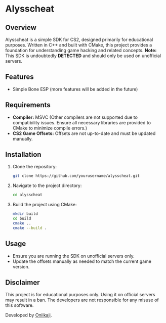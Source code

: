 # Alysscheat

## Overview

Alysscheat is a simple SDK for CS2, designed primarily for educational purposes. Written in C++ and built with CMake, this project provides a foundation for understanding game hacking and related concepts. **Note:** This SDK is undoubtedly **DETECTED** and should only be used on unofficial servers.

## Features

- Simple Bone ESP (more features will be added in the future)

## Requirements

- **Compiler:** MSVC (Other compilers are not supported due to compatibility issues. Ensure all necessary libraries are provided to CMake to minimize compile errors.)
- **CS2 Game Offsets:** Offsets are not up-to-date and must be updated manually.

## Installation

1. Clone the repository:
    ```bash
    git clone https://github.com/yourusername/alysscheat.git
    ```

2. Navigate to the project directory:
    ```bash
    cd alysscheat
    ```

3. Build the project using CMake:
    ```bash
    mkdir build
    cd build
    cmake ..
    cmake --build .
    ```

## Usage

- Ensure you are running the SDK on unofficial servers only.
- Update the offsets manually as needed to match the current game version.

## Disclaimer

This project is for educational purposes only. Using it on official servers may result in a ban. The developers are not responsible for any misuse of this software.

Developed by [Oniikaji](https://github.com/Oniikaji).